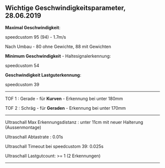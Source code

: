 ## Wichtige Geschwindigkeitsparameter, 28.06.2019


**Maximal Geschwindigkeit**:

speedcustom 95 (94) - 1.7m/s

Nach Umbau - 80 ohne Gewichte, 88 mit Gewichten

**Minimum Geschwindigkeit** - Haltesignalerkennung:

speedcustom 54 

**Geschwindigkeit Lastguterkennung**:

speedcustom 39
 
----
TOF 1 : Gerade - für **Kurven** - Erkennung bei unter 180mm

TOF 2 : Schräg - für **Geraden** - Erkennung bei unter 170mm

---

Ultraschall Max Erkennungsdistanz : unter 11cm mit neuer Halterung (Aussenmontage)

Ultraschall Abtastrate : 0.01s

Ultraschall Timeout bei speedcustom 39: 0.025s

Ultraschall Lastgutcount: >= 1 (2 Erkennungen)

---
